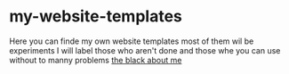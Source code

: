 # my-website-templates
Here you can finde my own website templates 
most of them wil be experiments I will label those who aren't done and those whe you can use without to manny problems 
[the black about me](https://dobby-progam.github.io/my-website-templates/test%20one/index.html)
